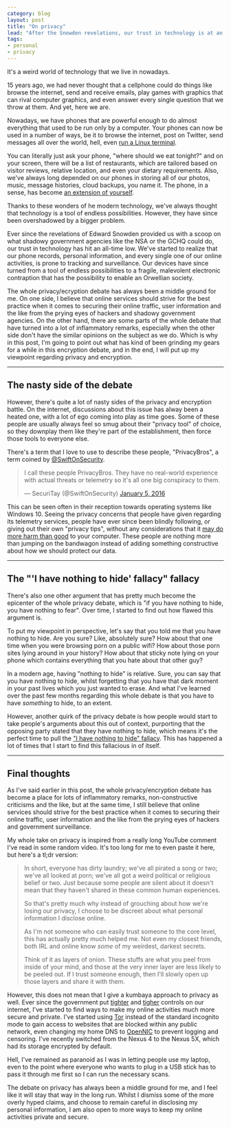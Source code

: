 ```yaml
---
category: blog
layout: post
title: "On privacy"
lead: "After the Snowden revelations, our trust in technology is at an all-time low. At the same time, the debate on privacy and encryption is getting even more heated."
tags:
- personal
- privacy
---
```


It's a weird world of technology that we live in nowadays.

15 years ago, we had never thought that a cellphone could do things like browse the internet, send and receive emails, play games with graphics that can rival computer graphics, and even answer every single question that we throw at them. And yet, here we are.

Nowadays, we have phones that are powerful enough to do almost everything that used to be run only by a computer. Your phones can now be used in a number of ways, be it to browse the internet, post on Twitter, send messages all over the world, hell, even [run a Linux terminal](https://termux.com/).

You can literally just ask your phone, "where should we eat tonight?" and on your screen, there will be a list of restaurants, which are tailored based on visitor reviews, relative location, and even your dietary requirements. Also, we've always long depended on our phones in storing all of our photos, music, message histories, cloud backups, you name it. The phone, in a sense, has become [an extension of yourself](https://www.youtube.com/watch?v=e-ZpsxnmmbE).

Thanks to these wonders of he modern technology, we've always thought that technology is a tool of endless possibilities. However, they have since been overshadowed by a bigger problem.

Ever since the revelations of Edward Snowden provided us with a scoop on what shadowy government agencies like the NSA or the GCHQ could do, our trust in technology has hit an all-time low. We've started to realize that our phone records, personal information, and every single one of our online activities, is prone to tracking and surveillance. Our devices have since turned from a tool of endless possibilities to a fragile, malevolent electronic contraption that has the possibility to enable an Orwellian society.

The whole privacy/ecryption debate has always been a middle ground for me. On one side, I believe that online services should strive for the best practice when it comes to securing their online traffic, user information and the like from the prying eyes of hackers and shadowy government agencies. On the other hand, there are some parts of the whole debate that have turned into a lot of inflammatory remarks, especially when the other side don't have the similar opinions on the subject as we do. Which is why in this post, I'm going to point out what has kind of been grinding my gears for a while in this encryption debate, and in the end, I will put up my viewpoint regarding privacy and encryption.

---

## The nasty side of the debate

However, there's quite a lot of nasty sides of the privacy and encryption battle. On the internet, discussions about this issue has alway been a heated one, with a lot of ego coming into play as time goes. Some of these people are usually always feel so smug about their "privacy tool" of choice, so they downplay them like they're part of the establishment, then force those tools to everyone else.

There's a term that I love to use to describe these people, "PrivacyBros", a term coined by [@SwiftOnSecurity](https://twitter.com/SwiftOnSecurity).

<blockquote class="twitter-tweet" data-conversation="none" data-lang="en"><p lang="en" dir="ltr">I call these people PrivacyBros. They have no real-world experience with actual threats or telemetry so it&#39;s all one big conspiracy to them.</p>&mdash; SecuriTay (@SwiftOnSecurity) <a href="https://twitter.com/SwiftOnSecurity/status/684197149203017728">January 5, 2016</a></blockquote>

This can be seen often in their reception towards operating systems like Windows 10. Seeing the privacy concerns that people have given regarding its telemetry services, people have ever since been blindly following, or giving out their own "privacy tips", without any considerations that it [may do more harm than good](https://twitter.com/SwiftOnSecurity/status/684195496978595841) to your computer. These people are nothing more than jumping on the bandwagon instead of adding something constructive about how we should protect our data.

---

## The "'I have nothing to hide' fallacy" fallacy

There's also one other argument that has pretty much become the epicenter of the whole privacy debate, which is "if you have nothing to hide, you have nothing to fear". Over time, I started to find out how flawed this argument is.

To put my viewpoint in perspective, let's say that you told me that you have nothing to hide. Are you sure? Like, absolutely sure? How about that one time when you were browsing porn on a public wifi? How about those porn sites lying around in your history? How about that sticky note lying on your phone which contains everything that you hate about that other guy?

In a modern age, having "nothing to hide" is relative. Sure, you can say that you have nothing to hide, whilst forgetting that you have that dark moment in your past lives which you just wanted to erase. And what I've learned over the past few months regarding this whole debate is that you have to have *something* to hide, to an extent.

However, another quirk of the privacy debate is how people would start to take people's arguments about this out of context, purporting that the opposing party stated that they have nothing to hide, which means it's the perfect time to pull the ["I have nothing to hide" fallacy](https://twitter.com/SoatokDhole/status/691704485933105152). This has happened a lot of times that I start to find this fallacious in of itself.

---

## Final thoughts

As I've said earlier in this post, the whole privacy/encryption debate has become a place for lots of inflammatory remarks, non-constructive criticisms and the like, but at the same time, I still believe that online services should strive for the best practice when it comes to securing their online traffic, user information and the like from the prying eyes of hackers and government surveillance.

My whole take on privacy is inspired from a really long YouTube comment I've read in some random video. It's too long for me to even paste it here, but here's a tl;dr version:

> In short, everyone has dirty laundry; we've all pirated a song or two; we've all looked at porn; we've all got a weird political or religious belief or two. Just because some people are silent about it doesn't mean that they haven't shared in these common human experiences.
>
> So that's pretty much why instead of grouching about how we're losing our privacy, I choose to be discreet about what personal information I disclose online.
>
> As I'm not someone who can easily trust someone to the core level, this has actually pretty much helped me. Not even my closest friends, both IRL and online know *some* of my weirdest, darkest secrets.
>
> Think of it as layers of onion. These stuffs are what you peel from inside of your mind, and those at the very inner layer are less likely to be peeled out. If I trust someone enough, then I'll slowly open up those layers and share it with them.

However, this does not mean that I give a kumbaya approach to privacy as well. Ever since the government put [tighter](/2016/02/17/tumblr-and-the-internet-positif-hammer/) and [tigher](/2016/02/18/they-did-it-they-said-the-c-word/) controls on our internet, I've started to find ways to make my online activities much more secure and private. I've started using [Tor](https://www.torproject.org/) instead of the standard incognito mode to gain access to websites that are blocked within any public network, even changing my home DNS to [OpenNIC](https://www.opennicproject.org/) to prevent logging and censoring. I've recently switched from the Nexus 4 to the Nexus 5X, which had its storage encrypted by default.

Hell, I've remained as paranoid as I was in letting people use my laptop, even to the point where everyone who wants to plug in a USB stick has to pass it through me first so I can run the necessary scans.

The debate on privacy has always been a middle ground for me, and I feel like it will stay that way in the long run. Whilst I dismiss some of the more overly hyped claims, and choose to remain careful in disclosing my personal information, I am also open to more ways to keep my online activities private and secure.
